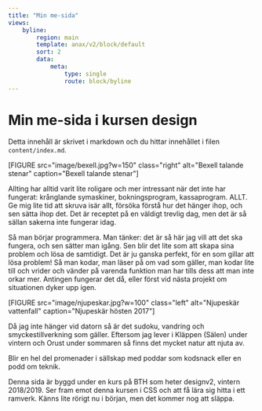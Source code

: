 ```yaml
---
title: "Min me-sida"
views:
    byline:
        region: main
        template: anax/v2/block/default
        sort: 2
        data:
            meta:
                type: single
                route: block/byline
---
```

Min me-sida i kursen design
=========================

Detta innehåll är skrivet i markdown och du hittar innehållet i filen `content/index.md`.

[FIGURE src="image/bexell.jpg?w=150" class="right" alt="Bexell talande stenar" caption="Bexell talande stenar"]

Allting har alltid varit lite roligare och mer intressant när det inte har fungerat: krånglande symaskiner, bokningsprogram, kassaprogram. ALLT. Ge mig lite tid att skruva isär allt, försöka förstå hur det hänger ihop, och sen sätta ihop det. Det är receptet på en väldigt trevlig dag, men det är så sällan sakerna inte fungerar idag.

Så man börjar programmera. Man tänker: det är så här jag vill att det ska fungera, och sen sätter man igång. Sen blir det lite som att skapa sina problem och lösa de samtidigt. Det är ju ganska perfekt, för en som gillar att lösa problem! Så man kodar, man läser på om vad som gäller, man kodar lite till och vrider och vänder på varenda funktion man har tills dess att man inte orkar mer. Antingen fungerar det då, eller först vid nästa projekt om situationen dyker upp igen.

[FIGURE src="image/njupeskar.jpg?w=100" class="left" alt="Njupeskär vattenfall" caption="Njupeskär hösten 2017"]

Då jag inte hänger vid datorn så är det sudoku, vandring och smyckestillverkning som gäller. Eftersom jag lever i Kläppen (Sälen) under vintern och Orust under sommaren så finns det mycket natur att njuta av.

Blir en hel del promenader i sällskap med poddar som kodsnack eller en podd om teknik.

Denna sida är byggd under en kurs på BTH som heter designv2, vintern 2018/2019. Ser fram emot denna kursen i CSS och att få lära sig hitta i ett ramverk. Känns lite rörigt nu i början, men det kommer nog att släppa.
